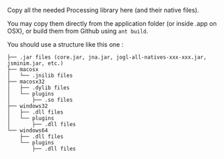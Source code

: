 Copy all the needed Processing library here (and their native files).

You may copy them directly from the application folder (or inside .app on OSX), or build them from Github using `ant build`.

You should use a structure like this one :

```
├── .jar files (core.jar, jna.jar, jogl-all-natives-xxx-xxx.jar, jsminim.jar, etc.)
├── macosx
│   └── .jnilib files
├── macosx32
│   ├── .dylib files
│   └── plugins
│       ├── .so files
├── windows32
│   ├── .dll files
│   └── plugins
│       ├── .dll files
└── windows64
    ├── .dll files
    └── plugins
        ├── .dll files

```